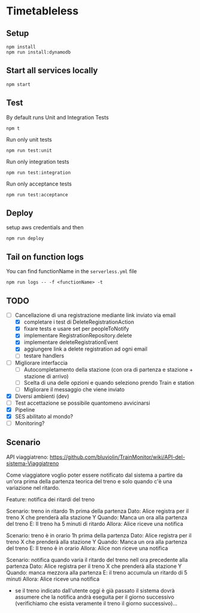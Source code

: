 # Timetableless

## Setup
```
npm install
npm run install:dynamodb
```

## Start all services locally
```
npm start
```

## Test
By default runs Unit and Integration Tests
```
npm t
```

Run only unit tests
```
npm run test:unit
```

Run only integration tests
```
npm run test:integration
```

Run only acceptance tests
```
npm run test:acceptance
```

## Deploy
setup aws credentials and then
```
npm run deploy
```

## Tail on function logs
You can find functionName in the `serverless.yml` file
```
npm run logs -- -f <functionName> -t
```

## TODO
- [ ] Cancellazione di una registrazione mediante link inviato via email
   - [x] completare i test di DeleteRegistrationAction
   - [x] fixare tests e usare set per peopleToNotify
   - [x] implementare RegistrationRepository.delete
   - [x] implementare deleteRegistrationEvent
   - [x] aggiungere link a delete registration ad ogni email
   - [ ] testare handlers
- [ ] Migliorare interfaccia
    - [ ] Autocompletamento della stazione (con ora di partenza e stazione + stazione di arrivo)
    - [ ] Scelta di una delle opzioni e quando seleziono prendo Train e station
    - [ ] Migliorare il messaggio che viene inviato
- [x] Diversi ambienti (dev)
- [ ] Test accettazione se possibile quantomeno avvicinarsi
- [x] Pipeline
- [x] SES abilitato al mondo?
- [ ] Monitoring?

## Scenario
API viaggiatreno: https://github.com/bluviolin/TrainMonitor/wiki/API-del-sistema-Viaggiatreno

Come viaggiatore voglio poter essere notificato dal sistema a partire da un'ora prima della partenza teorica del treno e solo quando c'è una variazione nel ritardo.

Feature: notifica dei ritardi del treno

Scenario: treno in ritardo 1h prima della partenza
Dato: Alice registra per il treno X che prenderà alla stazione Y
Quando: Manca un ora alla partenza del treno
E: Il treno ha 5 minuti di ritardo
Allora: Alice riceve una notifica

Scenario: treno è in orario 1h prima della partenza
Dato: Alice registra per il treno X che prenderà alla stazione Y
Quando: Manca un ora alla partenza del treno
E: Il treno è in orario
Allora: Alice non riceve una notifica

Scenario: notifica quando varia il ritardo del treno nell ora precedente alla partenza
Dato: Alice registra per il treno X che prenderà alla stazione Y
Quando: manca mezzora alla partenza
E: il treno accumula un ritardo di 5 minuti
Allora: Alice riceve una notifica

- se il treno indicato dall'utente oggi è già passato il sistema dovrà assumere che la notifica andrà eseguita per il giorno successivo (verifichiamo che esista veramente il treno il giorno successivo)...
